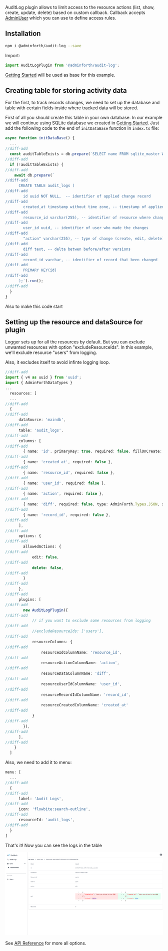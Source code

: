 
AuditLog plugin allows to limit access to the resource actions (list, show, create, update, delete) based on custom callback.
Callback accepts [AdminUser](/docs/api/types/AdminForthConfig/type-aliases/AdminUser/) which you can use to define access rules.


## Installation


```bash
npm i @adminforth/audit-log --save
```

Import:

```ts title='./index.ts'
import AuditLogPlugin from '@adminforth/audit-log';
```

[Getting Started](<../01-gettingStarted.md>) will be used as base for this example.


## Creating table for storing activity data
For the first, to track records changes, we need to set up the database and table with certain fields inside where tracked data will be stored.

First of all you should create this table in your own database. In our example we will continue using SQLite database we created
in [Getting Started](<../01-gettingStarted.md>). Just add the following code to the end of `initDataBase` function in `index.ts` file:

```ts title='./index.ts'
async function initDataBase() {
  ...
//diff-add
  const auditTableExists = db.prepare(`SELECT name FROM sqlite_master WHERE type='table' AND name='audit_logs';`).get();
//diff-add
  if (!auditTableExists) {
//diff-add
    await db.prepare(`
//diff-add
      CREATE TABLE audit_logs (
//diff-add
        id uuid NOT NULL,  -- identifier of applied change record 
//diff-add
        created_at timestamp without time zone, -- timestamp of applied change
//diff-add
        resource_id varchar(255), -- identifier of resource where change were applied
//diff-add
        user_id uuid, -- identifier of user who made the changes
//diff-add
        "action" varchar(255), -- type of change (create, edit, delete)
//diff-add
        diff text, -- delta betwen before/after versions
//diff-add
        record_id varchar, -- identifier of record that been changed
//diff-add
        PRIMARY KEY(id)
//diff-add
      );`).run();
//diff-add
  }
}
```

Also to make this code start 

## Setting up the resource and dataSource for plugin
Logger sets up for all the resources by default. But you can exclude unwanted resources with option "excludeResourceIds". In this example, we'll exclude resource "users" from logging.

Also, it excludes itself to avoid infinte logging loop.

```ts title='./index.ts'
//diff-add
import { v4 as uuid } from 'uuid';
import { AdminForthDataTypes }
...
  resources: [
  ...
//diff-add
  {
//diff-add
      dataSource: 'maindb', 
//diff-add
      table: 'audit_logs',
//diff-add
      columns: [
//diff-add
        { name: 'id', primaryKey: true, required: false, fillOnCreate: ({initialRecord}: any) => uuid() },
//diff-add
        { name: 'created_at', required: false },
//diff-add
        { name: 'resource_id', required: false },
//diff-add
        { name: 'user_id', required: false },
//diff-add
        { name: 'action', required: false },
//diff-add
        { name: 'diff', required: false, type: AdminForth.Types.JSON, showIn: ['show'] },
//diff-add
        { name: 'record_id', required: false },
//diff-add
      ],
//diff-add
      options: {
//diff-add
        allowedActions: {
//diff-add
            edit: false,
//diff-add
            delete: false,
//diff-add
        }
//diff-add
      },
//diff-add
      plugins: [
//diff-add
        new AuditLogPlugin({
//diff-add
            // if you want to exclude some resources from logging
//diff-add
            //excludeResourceIds: ['users'],
//diff-add
            resourceColumns: {
//diff-add
                resourceIdColumnName: 'resource_id',
//diff-add
                resourceActionColumnName: 'action',
//diff-add
                resourceDataColumnName: 'diff',
//diff-add
                resourceUserIdColumnName: 'user_id',
//diff-add
                resourceRecordIdColumnName: 'record_id',
//diff-add
                resourceCreatedColumnName: 'created_at'
//diff-add
            }
//diff-add
        }),
//diff-add
      ],
//diff-add
    }
  ]
```

Also, we need to add it to menu:
```ts
menu: [
  ...
//diff-add
  {
//diff-add
      label: 'Audit Logs',
//diff-add
      icon: 'flowbite:search-outline',
//diff-add
      resourceId: 'audit_logs',
//diff-add
  }
]
```

That's it! Now you can see the logs in the table 

![alt text](image.png)

See [API Reference](/docs/api/plugins/audit-log/types/type-aliases/PluginOptions.md) for more all options.
